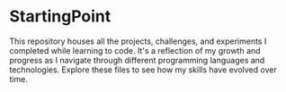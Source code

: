 # StartingPoint
This repository houses all the projects, challenges, and experiments I completed while learning to code. It's a reflection of my growth and progress as I navigate through different programming languages and technologies. Explore these files to see how my skills have evolved over time.
